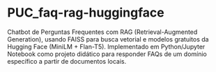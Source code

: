# PUC_faq-rag-huggingface
Chatbot de Perguntas Frequentes com RAG (Retrieval-Augmented Generation), usando FAISS para busca vetorial e modelos gratuitos da Hugging Face (MiniLM + Flan-T5). Implementado em Python/Jupyter Notebook como projeto didático para responder FAQs de um domínio específico a partir de documentos locais.
